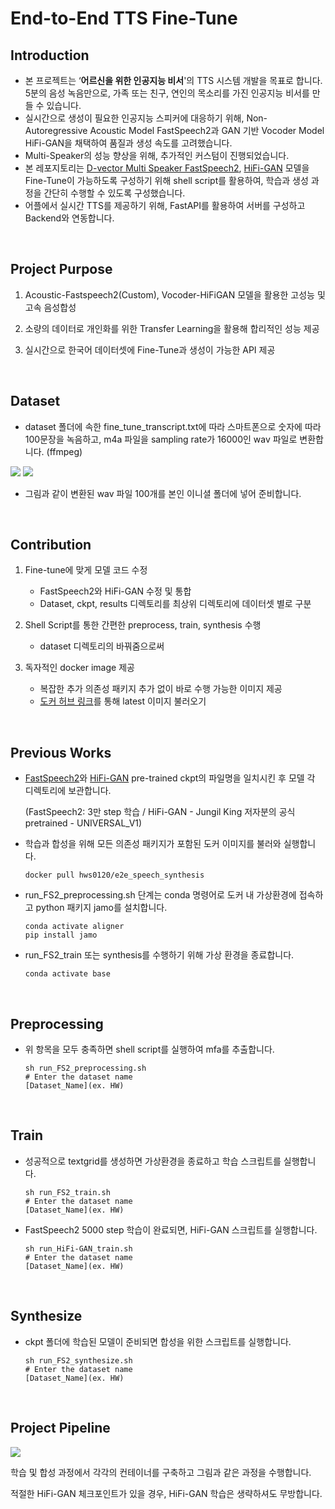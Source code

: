 # End-to-End TTS Fine-Tune

## Introduction

- 본 프로젝트는 ‘**어르신을 위한 인공지능 비서**'의 TTS 시스템 개발을 목표로 합니다. 5분의 음성 녹음만으로, 가족 또는 친구, 연인의 목소리를 가진 인공지능 비서를 만들 수 있습니다.
- 실시간으로 생성이 필요한 인공지능 스피커에 대응하기 위해, Non-Autoregressive Acoustic Model FastSpeech2과 GAN 기반 Vocoder Model HiFi-GAN을 채택하여 품질과 생성 속도를 고려했습니다.
- Multi-Speaker의 성능 향상을 위해, 추가적인 커스텀이 진행되었습니다.
- 본 레포지토리는 [D-vector Multi Speaker FastSpeech2](https://github.com/hwRG/FastSpeech2-Pytorch-Korean-Multi-Speaker), [HiFi-GAN](https://github.com/hwRG/HiFi-GAN-Pytorch) 모델을 Fine-Tune이 가능하도록 구성하기 위해 shell script를 활용하여, 학습과 생성 과정을 간단히 수행할 수 있도록 구성했습니다.
- 어플에서 실시간 TTS를 제공하기 위해, FastAPI를 활용하여 서버를 구성하고 Backend와 연동합니다.

<br>

## Project Purpose

1. Acoustic-Fastspeech2(Custom), Vocoder-HiFiGAN 모델을 활용한 고성능 및 고속 음성합성

2. 소량의 데이터로 개인화를 위한 Transfer Learning을 활용해 합리적인 성능 제공
   
3. 실시간으로 한국어 데이터셋에 Fine-Tune과 생성이 가능한 API 제공

<br>

## Dataset

- dataset 폴더에 속한 fine_tune_transcript.txt에 따라 스마트폰으로 숫자에 따라 100문장을 녹음하고, m4a 파일을 sampling rate가 16000인 wav 파일로 변환합니다.  (ffmpeg)

![](https://velog.velcdn.com/images/hws0120/post/ffa4b385-9a4c-49a4-a01b-3ccb45e52a90/image.png) ![](https://velog.velcdn.com/images/hws0120/post/7efaba35-5558-469a-8c65-65dbe696d195/image.png)
- 그림과 같이 변환된 wav 파일 100개를 본인 이니셜 폴더에 넣어 준비합니다.

<br>

## Contribution
1. Fine-tune에 맞게 모델 코드 수정

   + FastSpeech2와 HiFi-GAN 수정 및 통합
   + Dataset, ckpt, results 디렉토리를 최상위 디렉토리에 데이터셋 별로 구분
2. Shell Script를 통한 간편한 preprocess, train, synthesis 수행 
   - dataset 디렉토리의 바꿔줌으로써 
3. 독자적인 docker image 제공
   - 복잡한 추가 의존성 패키지 추가 없이 바로 수행 가능한 이미지 제공 
   - [도커 허브 링크](https://hub.docker.com/r/hws0120/e2e_speech_synthesis)를 통해 latest 이미지 불러오기

<br>



## Previous Works
- [FastSpeech2](https://drive.google.com/drive/folders/141Q7XcxIVVgegMQrz6LNspIDrteUNIrA?usp=sharing)와 [HiFi-GAN](https://drive.google.com/drive/folders/1-eEYTB5Av9jNql0WGBlRoi-WH2J7bp5Y) pre-trained ckpt의 파일명을 일치시킨 후 모델 각 디렉토리에 보관합니다.

  (FastSpeech2: 3만 step 학습 / HiFi-GAN - Jungil King 저자분의 공식 pretrained - UNIVERSAL_V1) 

- 학습과 합성을 위해 모든 의존성 패키지가 포함된 도커 이미지를 불러와 실행합니다.

  ```
  docker pull hws0120/e2e_speech_synthesis 
  ```

- run_FS2_preprocessing.sh 단계는 conda 명령어로 도커 내 가상환경에 접속하고 python 패키지 jamo를 설치합니다.

  ```
  conda activate aligner
  pip install jamo
  ```

- run_FS2_train 또는 synthesis를 수행하기 위해 가상 환경을 종료합니다.

  ```
  conda activate base
  ```

<br>

## Preprocessing

- 위 항목을 모두 충족하면 shell script를 실행하여 mfa를 추출합니다.

  ```
  sh run_FS2_preprocessing.sh
  # Enter the dataset name
  [Dataset_Name](ex. HW)
  ```

  <br>

## Train

- 성공적으로 textgrid를 생성하면 가상환경을 종료하고 학습 스크립트를 실행합니다.  

  ```
  sh run_FS2_train.sh
  # Enter the dataset name
  [Dataset_Name](ex. HW)
  ```

- FastSpeech2 5000 step 학습이 완료되면, HiFi-GAN 스크립트를 실행합니다.  

  ```
  sh run_HiFi-GAN_train.sh
  # Enter the dataset name
  [Dataset_Name](ex. HW)
  ```

  <br>

## Synthesize

- ckpt 폴더에 학습된 모델이 준비되면 합성을 위한 스크립트를 실행합니다.

  ```
  sh run_FS2_synthesize.sh
  # Enter the dataset name
  [Dataset_Name](ex. HW)
  ```

<br>

## Project Pipeline
![](https://velog.velcdn.com/images/hws0120/post/0e5f6fbd-002a-4f0f-a172-b0201480bb23/image.png)

학습 및 합성 과정에서 각각의 컨테이너를 구축하고 그림과 같은 과정을 수행합니다.<br>

적절한 HiFi-GAN 체크포인트가 있을 경우, HiFi-GAN 학습은 생략하셔도 무방합니다.
